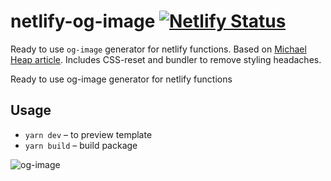 # netlify-og-image [![Netlify Status](https://api.netlify.com/api/v1/badges/78d33f83-2b8a-4d63-b137-5a8ea463ac87/deploy-status)](https://app.netlify.com/sites/netlify-og-image/deploys)

Ready to use `og-image` generator for netlify functions. Based on [Michael Heap article](https://michaelheap.com/og-image-netlify-on-demand-builders/). Includes CSS-reset and bundler to remove styling headaches.

Ready to use og-image generator for netlify functions

## Usage

- `yarn dev` – to preview template
- `yarn build` – build package

![og-image](https://netlify-og-image.netlify.app/.netlify/functions/og-image/template=template/title=netlify-og-image/description=Ready%20to%20use%20og-image%20generator%20for%20netlify%20functions)
